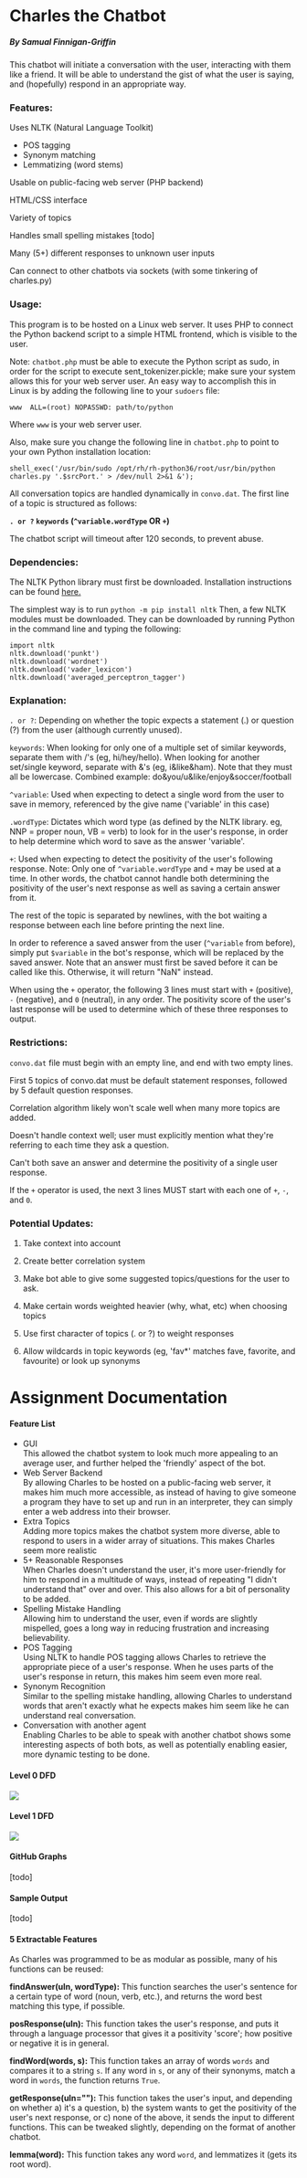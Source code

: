 # Charles the Chatbot
<h5>By Samual Finnigan-Griffin</h5>


This chatbot will initiate a conversation with the user, interacting with them like a friend. It will be able to understand the gist of what the user is saying, and (hopefully) respond in an appropriate way.


<h3>Features:</h3>
Uses NLTK (Natural Language Toolkit)
<ul>
	<li>POS tagging</li>
	<li>Synonym matching</li>
	<li>Lemmatizing (word stems)</li>
</ul>
Usable on public-facing web server (PHP backend)

HTML/CSS interface

Variety of topics

Handles small spelling mistakes [todo]

Many (5+) different responses to unknown user inputs

Can connect to other chatbots via sockets (with some tinkering of charles.py)


<h3>Usage:</h3>

This program is to be hosted on a Linux web server. It uses PHP to connect the Python backend script to a simple HTML frontend, which is visible to the user.

Note: `chatbot.php` must be able to execute the Python script as sudo, in order for the script to execute sent_tokenizer.pickle; make sure your system allows this for your web server user. An easy way to accomplish this in Linux is by adding the following line to your `sudoers` file:

`www  ALL=(root) NOPASSWD: path/to/python`

Where `www` is your web server user.

Also, make sure you change the following line in `chatbot.php` to point to your own Python installation location:

`shell_exec('/usr/bin/sudo /opt/rh/rh-python36/root/usr/bin/python charles.py '.$srcPort.' > /dev/null 2>&1 &');`

All conversation topics are handled dynamically in `convo.dat`. The first line of a topic is structured as follows:

<b>`. or ?` `keywords` (`^variable.wordType` OR `+`)</b>

The chatbot script will timeout after 120 seconds, to prevent abuse.


<h3>Dependencies:</h3>
The NLTK Python library must first be downloaded. Installation instructions can be found <a href="https://www.nltk.org/install.html">here.</a>

The simplest way is to run `python -m pip install nltk`
Then, a few NLTK modules must be downloaded. They can be downloaded by running Python in the command line and typing the following:

```
import nltk
nltk.download('punkt')
nltk.download('wordnet')
nltk.download('vader_lexicon')
nltk.download('averaged_perceptron_tagger')
```


<h3>Explanation:</h3>

`. or ?`: Depending on whether the topic expects a statement (.) or question (?) from the user (although currently unused).

`keywords`: When looking for only one of a multiple set of similar keywords, separate them with /'s (eg, hi/hey/hello). When looking for another set/single keyword, separate with &'s (eg, i&like&ham). Note that they must all be lowercase. Combined example: do&you/u&like/enjoy&soccer/football

`^variable`: Used when expecting to detect a single word from the user to save in memory, referenced by the give name ('variable' in this case)

`.wordType`: Dictates which word type (as defined by the NLTK library. eg, NNP = proper noun, VB = verb) to look for in the user's response, in order to help determine which word to save as the answer 'variable'.

`+`: Used when expecting to detect the positivity of the user's following response.
Note: Only one of `^variable.wordType` and `+` may be used at a time. In other words, the chatbot cannot handle both determining the positivity of the user's next response as well as saving a certain answer from it.

The rest of the topic is separated by newlines, with the bot waiting a response between each line before printing the next line.

In order to reference a saved answer from the user (`^variable` from before), simply put `$variable` in the bot's response, which will be replaced by the saved answer. Note that an answer must first be saved before it can be called like this. Otherwise, it will return "NaN" instead.

When using the `+` operator, the following 3 lines must start with `+` (positive), `-` (negative), and `0` (neutral), in any order. The positivity score of the user's last response will be used to determine which of these three responses to output.


<h3>Restrictions:</h3>

`convo.dat` file must begin with an empty line, and end with two empty lines.

First 5 topics of convo.dat must be default statement responses, followed by 5 default question responses.

Correlation algorithm likely won't scale well when many more topics are added.

Doesn't handle context well; user must explicitly mention what they're referring to each time they ask a question.

Can't both save an answer and determine the positivity of a single user response.

If the `+` operator is used, the next 3 lines MUST start with each one of `+`, `-`, and `0`.


<h3>Potential Updates:</h3>

1. Take context into account

2. Create better correlation system

3. Make bot able to give some suggested topics/questions for the user to ask.

4. Make certain words weighted heavier (why, what, etc) when choosing topics

5. Use first character of topics (. or ?) to weight responses

6. Allow wildcards in topic keywords (eg, 'fav*' matches fave, favorite, and favourite) or look up synonyms



<h1>Assignment Documentation</h1>


<h4>Feature List</h4>

<ul>
<li>GUI</li>
This allowed the chatbot system to look much more appealing to an average user, and further helped the 'friendly' aspect of the bot.
<li>Web Server Backend</li>
By allowing Charles to be hosted on a public-facing web server, it makes him much more accessible, as instead of having to give someone a program they have to set up and run in an interpreter, they can simply enter a web address into their browser.
<li>Extra Topics</li>
Adding more topics makes the chatbot system more diverse, able to respond to users in a wider array of situations. This makes Charles seem more realistic
<li>5+ Reasonable Responses</li>
When Charles doesn't understand the user, it's more user-friendly for him to respond in a multitude of ways, instead of repeating "I didn't understand that" over and over. This also allows for a bit of personality to be added.
<li>Spelling Mistake Handling</li>
Allowing him to understand the user, even if words are slightly mispelled, goes a long way in reducing frustration and increasing believability.
<li>POS Tagging</li>
Using NLTK to handle POS tagging allows Charles to retrieve the appropriate piece of a user's response. When he uses parts of the user's response in return, this makes him seem even more real.
<li>Synonym Recognition</li>
Similar to the spelling mistake handling, allowing Charles to understand words that aren't exactly what he expects makes him seem like he can understand real conversation.
<li>Conversation with another agent</li>
Enabling Charles to be able to speak with another chatbot shows some interesting aspects of both bots, as well as potentially enabling easier, more dynamic testing to be done.
</ul>


<h4>Level 0 DFD</h4>
<img src="https://finnigan.me/chatbot/DFD0.png">

<h4>Level 1 DFD</h4>
<img src="https://finnigan.me/chatbot/DFD1.png">

<h4>GitHub Graphs</h4>
[todo]

<h4>Sample Output</h4>
[todo]


<h4>5 Extractable Features</h4>
As Charles was programmed to be as modular as possible, many of his functions can be reused:

<b>findAnswer(uIn, wordType):</b>
This function searches the user's sentence for a certain type of word (noun, verb, etc.), and returns the word best matching this type, if possible.

<b>posResponse(uIn):</b>
This function takes the user's response, and puts it through a language processor that gives it a positivity 'score'; how positive or negative it is in general.

<b>findWord(words, s):</b>
This function takes an array of words `words` and compares it to a string `s`. If any word in `s`, or any of their synonyms, match a word in `words`, the function returns `True`.

<b>getResponse(uIn=""):</b>
This function takes the user's input, and depending on whether a) it's a question, b) the system wants to get the positivity of the user's next response, or c) none of the above, it sends the input to different functions. This can be tweaked slightly, depending on the format of another chatbot.

<b>lemma(word):</b>
This function takes any word `word`, and lemmatizes it (gets its root word).